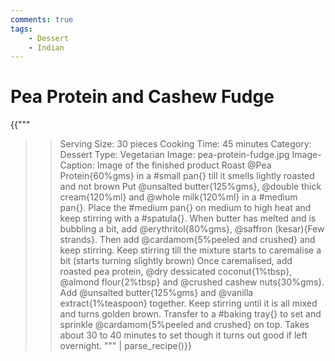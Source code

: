 ```yaml
---
comments: true
tags:
    - Dessert
    - Indian
---
```


# Pea Protein and Cashew Fudge 

{{"""
>> Serving Size: 30 pieces
>> Cooking Time: 45 minutes
>> Category: Dessert
>> Type: Vegetarian
>> Image: pea-protein-fudge.jpg
>> Image-Caption: Image of the finished product
Roast @Pea Protein{60%gms} in a #small pan{} till it smells lightly roasted and not brown
Put @unsalted butter{125%gms}, @double thick cream{120%ml} and @whole milk{120%ml} in a #medium pan{}.
Place the #medium pan{} on medium to high heat and keep stirring with a #spatula{}.
When butter has melted and is bubbling a bit, add @erythritol{80%gms}, @saffron (kesar){Few strands}.
Then add @cardamom{5%peeled and crushed} and keep stirring.
Keep stirring till the mixture starts to caremalise a bit (starts turning slightly brown)
Once caremalised, add roasted pea protein, @dry dessicated coconut{1%tbsp}, @almond flour{2%tbsp} and @crushed cashew nuts{30%gms}.
Add @unsalted butter{125%gms} and @vanilla extract{1%teaspoon} together.
Keep stirring until it is all mixed and turns golden brown.
Transfer to a #baking tray{} to set and sprinkle @cardamom{5%peeled and crushed} on top.
Takes about 30 to 40 minutes to set though it turns out good if left overnight.
""" | parse_recipe()}}